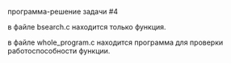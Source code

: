 программа-решение задачи #4

в файле bsearch.c находится только функция.

в файле whole_program.c находится программа для проверки работоспособности функции.
